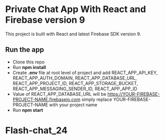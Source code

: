 # Private Chat App With React and Firebase version 9

This project is built with React and latest Firebase SDK version 9.

## Run the app

- Clone this repo
- Run **npm install**
- Create **.env** file at root level of project and
  add REACT_APP_API_KEY,
  REACT_APP_AUTH_DOMAIN,
  REACT_APP_DATABASE_URL,
  REACT_APP_PROJECT_ID,
  REACT_APP_STORAGE_BUCKET,
  REACT_APP_MESSAGING_SENDER_ID,
  REACT_APP_APP_ID
- Value of REACT_APP_DATABASE_URL will be https://YOUR-FIREBASE-PROJECT-NAME.firebaseio.com simply replace YOUR-FIREBASE-PROJECT-NAME with your project name
- Run **npm start**
# Flash-chat_24
